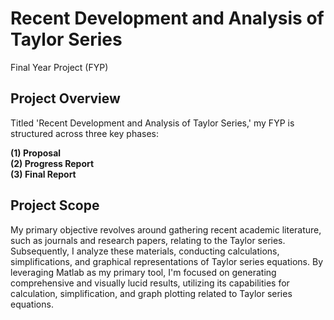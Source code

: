 # Recent Development and Analysis of Taylor Series
Final Year Project (FYP)


## Project Overview
Titled 'Recent Development and Analysis of Taylor Series,' my FYP is structured across three key phases: 

**(1) Proposal**  
**(2) Progress Report**  
**(3) Final Report**  


## Project Scope
My primary objective revolves around gathering recent academic literature, such as journals and research papers, relating to the Taylor series. Subsequently, I analyze these materials, conducting calculations, simplifications, and graphical representations of Taylor series equations. By leveraging Matlab as my primary tool, I'm focused on generating comprehensive and visually lucid results, utilizing its capabilities for calculation, simplification, and graph plotting related to Taylor series equations.
